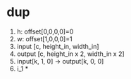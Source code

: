 # dup

1. h: offset[0,0,0,0]=0
2. w: offset[1,0,0,0]=1
3. input [c, height_in, width_in]
4. output [c, height_in x 2, width_in x 2]
5. input[k, 1, 0] -> output[k, 0, 0]
6. i_1 * 